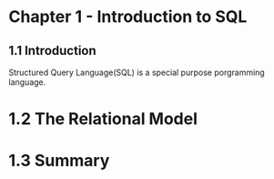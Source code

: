 # Chapter 1 - Introduction to SQL

##  1.1 Introduction

Structured Query Language(SQL) is a special purpose porgramming language.

# 1.2 The Relational Model

# 1.3 Summary
